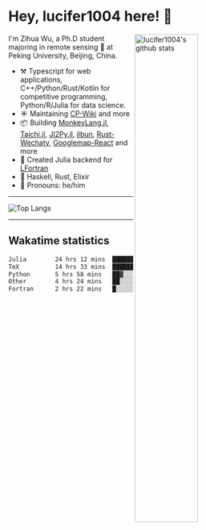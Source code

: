 # Hey, lucifer1004 here! :wave:

<img width="50%" align="right" alt="lucifer1004's github stats" src="https://github-readme-stats.vercel.app/api?username=lucifer1004&show_icons=true">

I'm Zihua Wu, a Ph.D student majoring in remote sensing :satellite: at Peking University, Beijing, China.

- :hammer_and_pick: Typescript for web applications, C++/Python/Rust/Kotlin for competitive programming, Python/R/Julia for data science.
- :sunny: Maintaining [CP-Wiki](https://cp-wiki.vercel.app) and more 
- :package: Building [MonkeyLang.jl](https://github.com/lucifer1004/MonkeyLang.jl), [Taichi.jl](https://github.com/lucifer1004/Taichi.jl), [Jl2Py.jl](https://github.com/lucifer1004/Jl2Py.jl), [jlbun](https://github.com/lucifer1004/jlbun), [Rust-Wechaty](https://github.com/wechaty/rust-wechaty), [Googlemap-React](https://github.com/googlemap-react/googlemap-react) and more
- :sparkler: Created Julia backend for [LFortran](https://github.com/lfortran/lfortran)
- :seedling: Haskell, Rust, Elixir
- :man: Pronouns: he/him

---

![Top Langs](https://github-readme-stats.vercel.app/api/top-langs/?username=lucifer1004&layout=compact)

---

## Wakatime statistics

<!--START_SECTION:waka-->

```txt
Julia        24 hrs 12 mins  ███████████▒░░░░░░░░░░░░░   44.82 %
TeX          14 hrs 33 mins  ██████▓░░░░░░░░░░░░░░░░░░   26.95 %
Python       5 hrs 58 mins   ██▓░░░░░░░░░░░░░░░░░░░░░░   11.07 %
Other        4 hrs 24 mins   ██░░░░░░░░░░░░░░░░░░░░░░░   08.17 %
Fortran      2 hrs 22 mins   █░░░░░░░░░░░░░░░░░░░░░░░░   04.40 %
```

<!--END_SECTION:waka-->
